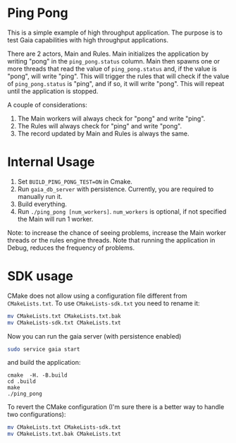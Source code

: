 # Ping Pong

This is a simple example of high throughput application. The purpose is to test Gaia capabilities with high throughput applications.

There are 2 actors, Main and Rules. Main initializes the application by writing "pong" in the `ping_pong.status` column. Main then spawns one or more threads that read the value of `ping_pong.status` and, if the value is "pong", will write "ping". This will trigger the rules that will check if the value of `ping_pong.status` is "ping", and if so, it will write "pong". This will repeat until the application is stopped.

A couple of considerations:
1. The Main workers will always check for "pong" and write "ping".
1. The Rules will always check for "ping" and write "pong".
1. The record updated by Main and Rules is always the same.

# Internal Usage

1. Set `BUILD_PING_PONG_TEST=ON` in Cmake. 
1. Run `gaia_db_server` with persistence. Currently, you are required to manually run it.
1. Build everything.   
1. Run `./ping_pong [num_workers]`. `num_workers` is optional, if not specified the Main will run 1 worker.

Note: to increase the chance of seeing problems, increase the Main worker threads or the rules engine threads. Note that running the application in Debug, reduces the frequency of problems.

# SDK usage

CMake does not allow using a configuration file different from `CMakeLists.txt`. To use `CMakeLists-sdk.txt` you need to rename it:

```bash
mv CMakeLists.txt CMakeLists.txt.bak
mv CMakeLists-sdk.txt CMakeLists.txt
```

Now you can run the gaia server (with persistence enabled)

```bash
sudo service gaia start
```

and build the application:

```
cmake  -H. -B.build
cd .build
make
./ping_pong
```

To revert the CMake configuration (I'm sure there is a better way to handle two configurations):

```bash
mv CMakeLists.txt CMakeLists-sdk.txt
mv CMakeLists.txt.bak CMakeLists.txt
```
